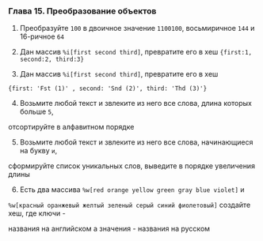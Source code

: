 ### Глава 15. Преобразование объектов

1. Преобразуйте ```100``` в двоичное значение ```1100100```, восьмиричное ```144``` и 16-ричное ```64```

2.  Дан массив ```%i[first second third]```, превратите его в хеш ```{first:1, second:2, third:3}```

3.  Дан массив ```%i[first second third]```, превратите его в хеш

```{first: 'Fst (1)' , second: 'Snd (2)', third: 'Thd (3)'}```

4. Возьмите любой текст и звлеките из него все слова, длина которых больше ```5```,

отсортируйте в алфавитном порядке

5. Возьмите любой текст и звлеките из него все слова, начинающиеся на букву ```и```,

сформируйте список уникальных слов, выведите в порядке увеличения длины

6. Есть два массива ```%w[red orange yellow green gray blue violet]``` и

```%w[красный оранжевый желтый зеленый серый синий фиолетовый]``` создайте хеш, где ключи -

названия на английском а значения - названия на русском
